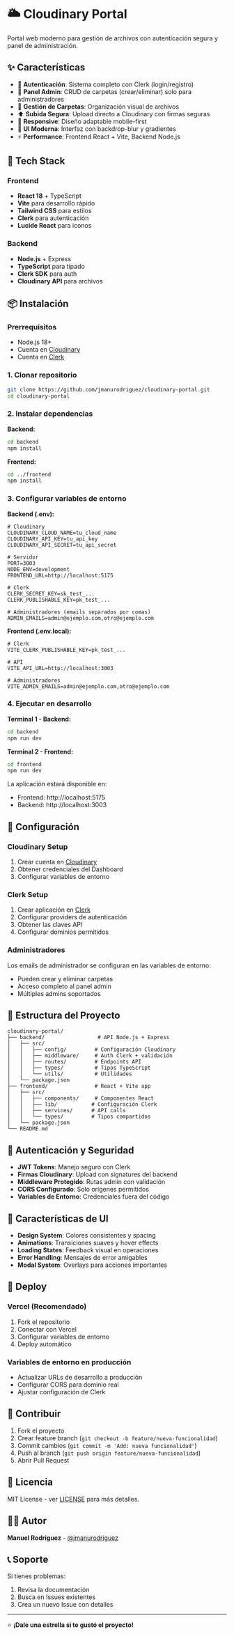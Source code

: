 # 🌥️ Cloudinary Portal

Portal web moderno para gestión de archivos con autenticación segura y panel de administración.

## ✨ Características

- 🔐 **Autenticación**: Sistema completo con Clerk (login/registro)
- 👑 **Panel Admin**: CRUD de carpetas (crear/eliminar) solo para administradores
- 📁 **Gestión de Carpetas**: Organización visual de archivos
- ⬆️ **Subida Segura**: Upload directo a Cloudinary con firmas seguras
- 📱 **Responsive**: Diseño adaptable mobile-first
- 🎨 **UI Moderna**: Interfaz con backdrop-blur y gradientes
- ⚡ **Performance**: Frontend React + Vite, Backend Node.js

## 🚀 Tech Stack

### Frontend
- **React 18** + TypeScript
- **Vite** para desarrollo rápido
- **Tailwind CSS** para estilos
- **Clerk** para autenticación
- **Lucide React** para iconos

### Backend
- **Node.js** + Express
- **TypeScript** para tipado
- **Clerk SDK** para auth
- **Cloudinary API** para archivos

## 📦 Instalación

### Prerrequisitos
- Node.js 18+
- Cuenta en [Cloudinary](https://cloudinary.com/)
- Cuenta en [Clerk](https://clerk.com/)

### 1. Clonar repositorio
```bash
git clone https://github.com/jmanurodriguez/cloudinary-portal.git
cd cloudinary-portal
```

### 2. Instalar dependencias

**Backend:**
```bash
cd backend
npm install
```

**Frontend:**
```bash
cd ../frontend
npm install
```

### 3. Configurar variables de entorno

**Backend (.env):**
```env
# Cloudinary
CLOUDINARY_CLOUD_NAME=tu_cloud_name
CLOUDINARY_API_KEY=tu_api_key
CLOUDINARY_API_SECRET=tu_api_secret

# Servidor
PORT=3003
NODE_ENV=development
FRONTEND_URL=http://localhost:5175

# Clerk
CLERK_SECRET_KEY=sk_test_...
CLERK_PUBLISHABLE_KEY=pk_test_...

# Administradores (emails separados por comas)
ADMIN_EMAILS=admin@ejemplo.com,otro@ejemplo.com
```

**Frontend (.env.local):**
```env
# Clerk
VITE_CLERK_PUBLISHABLE_KEY=pk_test_...

# API
VITE_API_URL=http://localhost:3003

# Administradores
VITE_ADMIN_EMAILS=admin@ejemplo.com,otro@ejemplo.com
```

### 4. Ejecutar en desarrollo

**Terminal 1 - Backend:**
```bash
cd backend
npm run dev
```

**Terminal 2 - Frontend:**
```bash
cd frontend
npm run dev
```

La aplicación estará disponible en:
- Frontend: http://localhost:5175
- Backend: http://localhost:3003

## 🔧 Configuración

### Cloudinary Setup
1. Crear cuenta en [Cloudinary](https://cloudinary.com/)
2. Obtener credenciales del Dashboard
3. Configurar variables de entorno

### Clerk Setup
1. Crear aplicación en [Clerk](https://clerk.com/)
2. Configurar providers de autenticación
3. Obtener las claves API
4. Configurar dominios permitidos

### Administradores
Los emails de administrador se configuran en las variables de entorno:
- Pueden crear y eliminar carpetas
- Acceso completo al panel admin
- Múltiples admins soportados

## 📁 Estructura del Proyecto

```
cloudinary-portal/
├── backend/                 # API Node.js + Express
│   ├── src/
│   │   ├── config/         # Configuración Cloudinary
│   │   ├── middleware/     # Auth Clerk + validación
│   │   ├── routes/         # Endpoints API
│   │   ├── types/          # Tipos TypeScript
│   │   └── utils/          # Utilidades
│   └── package.json
├── frontend/               # React + Vite app
│   ├── src/
│   │   ├── components/     # Componentes React
│   │   ├── lib/           # Configuración Clerk
│   │   ├── services/      # API calls
│   │   └── types/         # Tipos compartidos
│   └── package.json
└── README.md
```

## 🔐 Autenticación y Seguridad

- **JWT Tokens**: Manejo seguro con Clerk
- **Firmas Cloudinary**: Upload con signatures del backend
- **Middleware Protegido**: Rutas admin con validación
- **CORS Configurado**: Solo orígenes permitidos
- **Variables de Entorno**: Credenciales fuera del código

## 🎨 Características de UI

- **Design System**: Colores consistentes y spacing
- **Animations**: Transiciones suaves y hover effects
- **Loading States**: Feedback visual en operaciones
- **Error Handling**: Mensajes de error amigables
- **Modal System**: Overlays para acciones importantes

## 🚀 Deploy

### Vercel (Recomendado)
1. Fork el repositorio
2. Conectar con Vercel
3. Configurar variables de entorno
4. Deploy automático

### Variables de entorno en producción
- Actualizar URLs de desarrollo a producción
- Configurar CORS para dominio real
- Ajustar configuración de Clerk

## 🤝 Contribuir

1. Fork el proyecto
2. Crear feature branch (`git checkout -b feature/nueva-funcionalidad`)
3. Commit cambios (`git commit -m 'Add: nueva funcionalidad'`)
4. Push al branch (`git push origin feature/nueva-funcionalidad`)
5. Abrir Pull Request

## 📝 Licencia

MIT License - ver [LICENSE](LICENSE) para más detalles.

## 👨‍💻 Autor

**Manuel Rodriguez** - [@jmanurodriguez](https://github.com/jmanurodriguez)

## 📞 Soporte

Si tienes problemas:
1. Revisa la documentación
2. Busca en Issues existentes
3. Crea un nuevo Issue con detalles

---

⭐ **¡Dale una estrella si te gustó el proyecto!**

